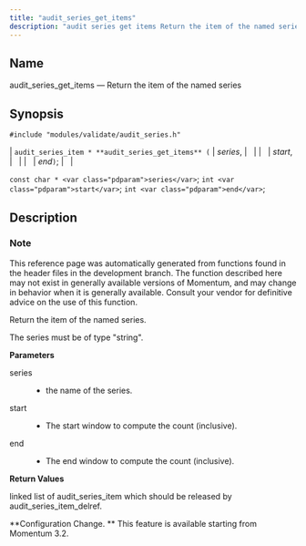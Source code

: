 ```yaml
---
title: "audit_series_get_items"
description: "audit series get items Return the item of the named series audit series item audit series get items series start end const char series int start int end This reference page was automatically generated from functions found in the header files in the development branch The function described here may..."
---
```


<a name="apis.audit_series_get_items"></a> 
## Name

audit_series_get_items — Return the item of the named series

## Synopsis

`#include "modules/validate/audit_series.h"`

| `audit_series_item * **audit_series_get_items** (` | <var class="pdparam">series</var>, |   |
|   | <var class="pdparam">start</var>, |   |
|   | <var class="pdparam">end</var>`)`; |   |

`const char * <var class="pdparam">series</var>`;
`int <var class="pdparam">start</var>`;
`int <var class="pdparam">end</var>`;<a name="idp47202048"></a> 
## Description

### Note

This reference page was automatically generated from functions found in the header files in the development branch. The function described here may not exist in generally available versions of Momentum, and may change in behavior when it is generally available. Consult your vendor for definitive advice on the use of this function.

Return the item of the named series.

The series must be of type "string".

**<a name="idp47205392"></a> Parameters**

<dl class="variablelist">

<dt>series</dt>

<dd>

- the name of the series.

</dd>

<dt>start</dt>

<dd>

- The start window to compute the count (inclusive).

</dd>

<dt>end</dt>

<dd>

- The end window to compute the count (inclusive).

</dd>

</dl>

**<a name="idp47212144"></a> Return Values**

linked list of audit_series_item which should be released by audit_series_item_delref.

**Configuration Change. ** This feature is available starting from Momentum 3.2.